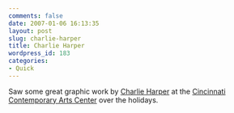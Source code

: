 ```yaml
---
comments: false
date: 2007-01-06 16:13:35
layout: post
slug: charlie-harper
title: Charlie Harper
wordpress_id: 183
categories:
- Quick
---
```


Saw some great graphic work by [Charlie Harper](http://images.google.com/images?q=Charley%20Harper&ie=UTF-8&oe=UTF-8&client=firefox-a&rls=org.mozilla:en-US:official&sa=N&tab=wi) at the [Cincinnati Contemporary Arts Center](http://www.contemporaryartscenter.org/) over the holidays.

